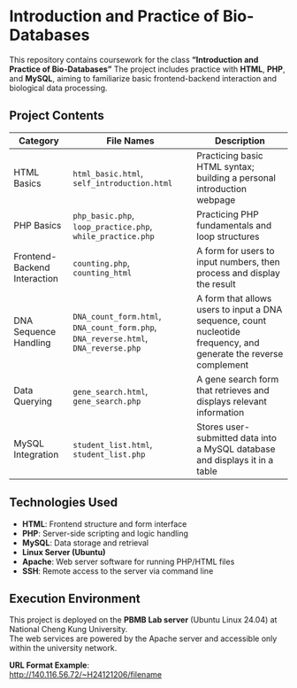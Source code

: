 # Introduction and Practice of Bio-Databases

This repository contains coursework for the class **“Introduction and Practice of Bio-Databases”** 
The project includes practice with **HTML**, **PHP**, and **MySQL**, aiming to familiarize basic frontend-backend interaction and biological data processing.

## Project Contents

| Category             | File Names                                                                 | Description                                                                 |
|----------------------|------------------------------------------------------------------------------|-----------------------------------------------------------------------------|
| HTML Basics          | `html_basic.html`, `self_introduction.html`                                 | Practicing basic HTML syntax; building a personal introduction webpage     |
| PHP Basics           | `php_basic.php`, `loop_practice.php`, `while_practice.php`                  | Practicing PHP fundamentals and loop structures                            |
| Frontend-Backend Interaction | `counting.php`, `counting_html`                                              | A form for users to input numbers, then process and display the result     |
| DNA Sequence Handling| `DNA_count_form.html`, `DNA_count_form.php`, `DNA_reverse.html`, `DNA_reverse.php` | A form that allows users to input a DNA sequence, count nucleotide frequency, and generate the reverse complement |
| Data Querying        | `gene_search.html`, `gene_search.php`                                       | A gene search form that retrieves and displays relevant information        |
| MySQL Integration    | `student_list.html`, `student_list.php`                                     | Stores user-submitted data into a MySQL database and displays it in a table|

## Technologies Used

- **HTML**: Frontend structure and form interface
- **PHP**: Server-side scripting and logic handling
- **MySQL**: Data storage and retrieval
- **Linux Server (Ubuntu)**
- **Apache**: Web server software for running PHP/HTML files
- **SSH**: Remote access to the server via command line

## Execution Environment

This project is deployed on the **PBMB Lab server** (Ubuntu Linux 24.04) at National Cheng Kung University.  
The web services are powered by the Apache server and accessible only within the university network.

**URL Format Example**:  
http://140.116.56.72/~H24121206/filename 